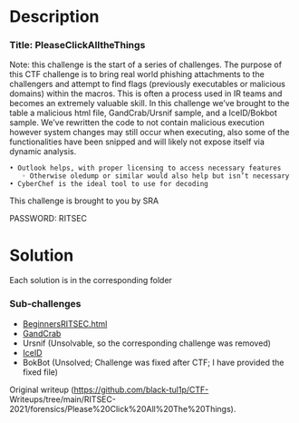 # Description

### Title: PleaseClickAlltheThings

Note: this challenge is the start of a series of challenges. The purpose of
this CTF challenge is to bring real world phishing attachments to the
challengers and attempt to find flags (previously executables or malicious
domains) within the macros. This is often a process used in IR teams and
becomes an extremely valuable skill. In this challenge we’ve brought to the
table a malicious html file, GandCrab/Ursnif sample, and a IceID/Bokbot
sample. We’ve rewritten the code to not contain malicious execution however
system changes may still occur when executing, also some of the
functionalities have been snipped and will likely not expose itself via
dynamic analysis.

```  
• Outlook helps, with proper licensing to access necessary features  
   ◦ Otherwise oledump or similar would also help but isn’t necessary  
• CyberChef is the ideal tool to use for decoding  
```  
This challenge is brought to you by SRA

PASSWORD: RITSEC

# Solution

Each solution is in the corresponding folder

### Sub-challenges  
- [BeginnersRITSEC.html](/RITSEC-2021/forensics/Please%20Click%20All%20The%20Things/solve/BeginnersRITSEC.html/solve.md)  
- [GandCrab](/RITSEC-2021/forensics/Please%20Click%20All%20The%20Things/solve/GandCrab_Ursnif/solve.md)  
- Ursnif (Unsolvable, so the corresponding challenge was removed)  
- [IceID](/RITSEC-2021/forensics/Please%20Click%20All%20The%20Things/solve/IceID_BokBot/solve_IceId.md)  
- BokBot (Unsolved; Challenge was fixed after CTF; I have provided the fixed file)  

Original writeup (https://github.com/black-tul1p/CTF-
Writeups/tree/main/RITSEC-2021/forensics/Please%20Click%20All%20The%20Things).